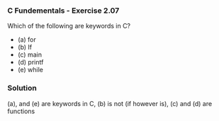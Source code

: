 ### C Fundementals - Exercise 2.07

Which of the following are keywords in C?

- (a) for
- (b) If
- (c) main
- (d) printf
- (e) while

###  Solution

(a), and (e) are keywords in C, (b) is not (if however is), (c) and (d) are functions